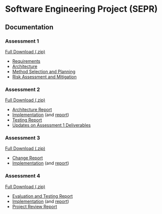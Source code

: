 # Software Engineering Project (SEPR)

## Documentation
### Assessment 1
[Full Download (.zip)](https://therandomnessguy.github.io/SEPR/Assessment/1/Ass1.zip)
- [Requirements](https://therandomnessguy.github.io/SEPR/Assessment/1/Req1.pdf)
- [Architecture](https://therandomnessguy.github.io/SEPR/Assessment/1/Arch1.pdf)
- [Method Selection and Planning](https://therandomnessguy.github.io/SEPR/Assessment/1/Plan1.pdf)
- [Risk Assessment and Mitigation](https://therandomnessguy.github.io/SEPR/Assessment/1/Risk1.pdf)

### Assessment 2
[Full Download (.zip)](https://therandomnessguy.github.io/SEPR/Assessment/2/Ass2.zip)
- [Architecture Report](https://therandomnessguy.github.io/SEPR/Assessment/2/Arch2.pdf)
- [Implementation](https://therandomnessguy.github.io/SEPR/Assessment/2/Code2.zip) (and [report](https://therandomnessguy.github.io/SEPR/Assessment/2/Impl2.pdf))
- [Testing Report](https://therandomnessguy.github.io/SEPR/Assessment/2/Test2.pdf)
- [Updates on Assessment 1 Deliverables](https://therandomnessguy.github.io/SEPR/Assessment/2/Updates2.pdf)

### Assessment 3 
[Full Download (.zip)](https://therandomnessguy.github.io/SEPR/Assessment/3/Ass3.zip)
- [Change Report](https://therandomnessguy.github.io/SEPR/Assessment/3/Change3.pdf)
- [Implementation](https://therandomnessguy.github.io/SEPR/Assessment/3/Code3.zip) (and [report](https://therandomnessguy.github.io/SEPR/Assessment/3/Impl3.pdf))

### Assessment 4
[Full Download (.zip)](https://therandomnessguy.github.io/SEPR/Assessment/4/Ass3.zip)
- [Evaluation and Testing Report](https://therandomnessguy.github.io/SEPR/Assessment/4/ET4.pdf)
- [Implementation](https://therandomnessguy.github.io/SEPR/Assessment/4/Code4.zip) (and [report](https://therandomnessguy.github.io/SEPR/Assessment/4/Impl4.pdf))
- [Project Review Report](https://therandomnessguy.github.io/SEPR/Assessment/4/Review4.pdf)